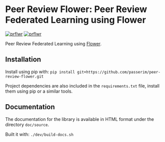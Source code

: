 # Peer Review Flower: Peer Review Federated Learning using Flower

[![prflwr](https://github.com/passerim/peer-review-flower/actions/workflows/prflwr.yml/badge.svg)](https://github.com/passerim/peer-review-flower/actions/workflows/prflwr.yml)
[![prflwr](https://github.com/passerim/peer-review-flower/actions/workflows/install.yml/badge.svg)](https://github.com/passerim/peer-review-flower/actions/workflows/install.yml)

Peer Review Federated Learning using [Flower](https://github.com/adap/flower).

## Installation

Install using pip with: ```pip install git+https://github.com/passerim/peer-review-flower.git```

Project dependencies are also included in the ```requirements.txt``` file, install them using pip or a similar tools.

## Documentation

The documentation for the library is available in HTML format under the directory ```doc/source```.

Built it with: ```./dev/build-docs.sh```
